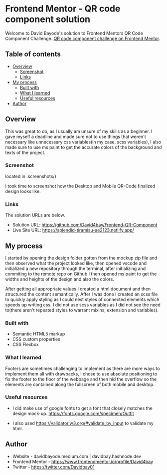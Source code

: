 # Frontend Mentor - QR code component solution

Welcome to David Bayode's solution to Frontend Mentors QR Code Component Challenge. [QR code component challenge on Frontend Mentor](https://www.frontendmentor.io/challenges/qr-code-component-iux_sIO_H).

## Table of contents

- [Overview](#overview)
  - [Screenshot](#screenshot)
  - [Links](#links)
- [My process](#my-process)
  - [Built with](#built-with)
  - [What I learned](#what-i-learned)
  - [Useful resources](#useful-resources)
- [Author](#author)

## Overview

This was great to do, as I usually am unsure of my skills as a beginner. I gave myself a deadline and made sure not to use things that weren't necessary like unnecessary css variables(in my case, scss variables), I also made sure to use ms paint to get the accurate colors of the background and texts of the project.

### Screenshot

located in .screenshots/)

I took time to screenshot how the Desktop and Mobile QR-Code finalized design looks like.

### Links

The solution URLs are below.

- Solution URL: https://github.com/David4bay/Frontend-QR-Component
- Live Site URL: https://splendid-tiramisu-ae2123.netlify.app/

## My process

I started by opening the design folder gotten from the mockup zip file and then observed what the project looked like, then opened vscode and initialized a new repository through the terminal, after initializing and commiting to the remote repo on Github I then opened ms paint to get the widths and heights of the design and also the colors.

After getting all appropriate values I created a html document and then structured the content semantically. After I was done I created an scss file to quickly apply styling as I could nest styles of connected elements which speeds up writing css. I did not use scss variables as I did not see the need to(there aren't repeated styles to warrant mixins, extension and variables).

### Built with

- Semantic HTML5 markup
- CSS custom properties
- CSS Flexbox

### What I learned

Footers are sometimes challenging to implement as there are more ways to implement them all with drawbacks, I chose to use absolute positioning to fix the footer to the floor of the webpage and then hid the overflow so the elements are contained along the fullscreen of both mobile and desktop.

### Useful resources

- I did make use of google fonts to get a font that closely matches the design mock-up. https://fonts.google.com/specimen/Outfit

- I also used https://validator.w3.org/#validate_by_input to validate my html.

## Author

- Website - davidbayode.medium.com | davidbay.hashnode.dev
- Frontend Mentor - https://www.frontendmentor.io/profile/David4bay
- Twitter - https://twitter.com/Davidbay01

